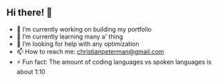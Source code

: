 ## Hi there! 👋

- 🔭 I’m currently working on building my portfolio
- 🌱 I’m currently learning many a' thing
- 🤔 I’m looking for help with any optimization 
- 📫 How to reach me: christianpeterman@gmail.com
- ⚡ Fun fact: The amount of coding languages vs spoken languages is about  1:10
